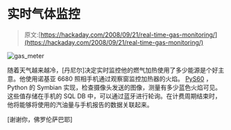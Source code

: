 # 实时气体监控

> 原文:[https://hackaday.com/2008/09/21/real-time-gas-monitoring/](https://hackaday.com/2008/09/21/real-time-gas-monitoring/)

![](../Images/8193bdddfa61440e6d5123815f614cc0.png "gas_meter")

随着天气越来越冷，[丹尼尔]决定实时监控他的燃气加热使用了多少能源是个好主意。他使用诺基亚 6680 照相手机通过观察窗监控加热器的火焰。 [PyS60](http://wiki.opensource.nokia.com/projects/PyS60) ，Python 的 Symbian 实现，检查摄像头发送的图像，测量有多少蓝色火焰可见。这些值存储在手机的 SQL DB 中，可以通过蓝牙进行轮询。在计费周期结束时，他将能够将使用的汽油量与手机报告的数据关联起来。

[谢谢你，佛罗伦萨巴耶]